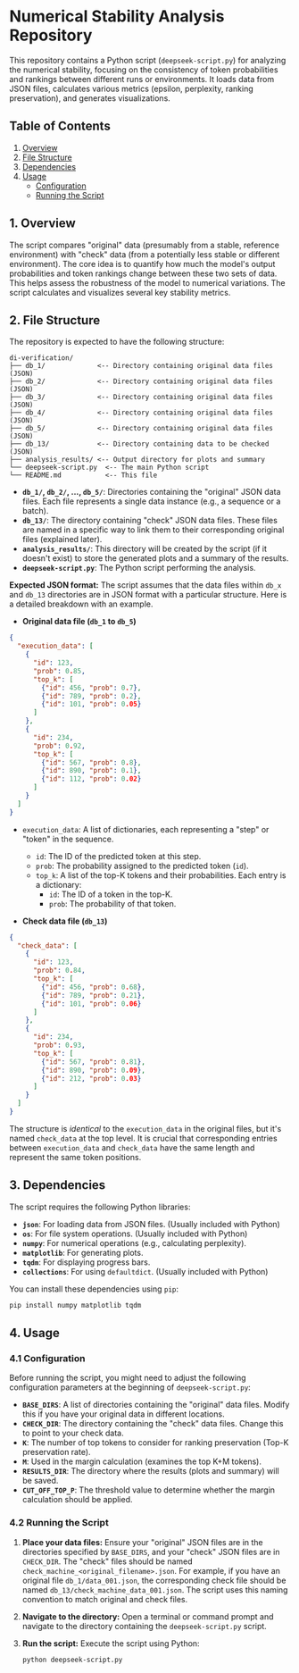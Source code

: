 # Numerical Stability Analysis Repository

This repository contains a Python script (`deepseek-script.py`) for analyzing the numerical stability, focusing on the consistency of token probabilities and rankings between different runs or environments.  It loads data from JSON files, calculates various metrics (epsilon, perplexity, ranking preservation), and generates visualizations.

## Table of Contents

1.  [Overview](#overview)
2.  [File Structure](#file-structure)
3.  [Dependencies](#dependencies)
4.  [Usage](#usage)
    *   [Configuration](#configuration)
    *   [Running the Script](#running-the-script)


## 1. Overview

The script compares "original" data (presumably from a stable, reference environment) with "check" data (from a potentially less stable or different environment).  The core idea is to quantify how much the model's output probabilities and token rankings change between these two sets of data.  This helps assess the robustness of the model to numerical variations.  The script calculates and visualizes several key stability metrics.

## 2. File Structure

The repository is expected to have the following structure:

```
di-verification/
├── db_1/             <-- Directory containing original data files (JSON)
├── db_2/             <-- Directory containing original data files (JSON)
├── db_3/             <-- Directory containing original data files (JSON)
├── db_4/             <-- Directory containing original data files (JSON)
├── db_5/             <-- Directory containing original data files (JSON)
├── db_13/            <-- Directory containing data to be checked (JSON)
├── analysis_results/ <-- Output directory for plots and summary
└── deepseek-script.py  <-- The main Python script
└── README.md           <-- This file
```

*   **`db_1/`, `db_2/`, ..., `db_5/`**:  Directories containing the "original" JSON data files.  Each file represents a single data instance (e.g., a sequence or a batch).
*   **`db_13/`**: The directory containing "check" JSON data files.  These files are named in a specific way to link them to their corresponding original files (explained later).
*   **`analysis_results/`**: This directory will be created by the script (if it doesn't exist) to store the generated plots and a summary of the results.
*   **`deepseek-script.py`**: The Python script performing the analysis.

**Expected JSON format:** The script assumes that the data files within `db_x` and `db_13` directories are in JSON format with a particular structure. Here is a detailed breakdown with an example.

*   **Original data file (`db_1` to `db_5`)**

```json
{
  "execution_data": [
    {
      "id": 123,
      "prob": 0.85,
      "top_k": [
        {"id": 456, "prob": 0.7},
        {"id": 789, "prob": 0.2},
        {"id": 101, "prob": 0.05}
      ]
    },
    {
      "id": 234,
      "prob": 0.92,
      "top_k": [
        {"id": 567, "prob": 0.8},
        {"id": 890, "prob": 0.1},
        {"id": 112, "prob": 0.02}
      ]
    }
  ]
}
```

*   `execution_data`: A list of dictionaries, each representing a "step" or "token" in the sequence.
    *   `id`: The ID of the predicted token at this step.
    *   `prob`: The probability assigned to the predicted token (`id`).
    *   `top_k`: A list of the top-K tokens and their probabilities.  Each entry is a dictionary:
        *   `id`: The ID of a token in the top-K.
        *   `prob`: The probability of that token.

*   **Check data file (`db_13`)**

```json
{
  "check_data": [
    {
      "id": 123,
      "prob": 0.84,
      "top_k": [
        {"id": 456, "prob": 0.68},
        {"id": 789, "prob": 0.21},
        {"id": 101, "prob": 0.06}
      ]
    },
    {
      "id": 234,
      "prob": 0.93,
      "top_k": [
        {"id": 567, "prob": 0.81},
        {"id": 890, "prob": 0.09},
        {"id": 212, "prob": 0.03}
      ]
    }
  ]
}
```
The structure is *identical* to the `execution_data` in the original files, but it's named `check_data` at the top level. It is crucial that corresponding entries between `execution_data` and `check_data` have the same length and represent the same token positions.

## 3. Dependencies

The script requires the following Python libraries:

*   **`json`**: For loading data from JSON files. (Usually included with Python)
*   **`os`**: For file system operations. (Usually included with Python)
*   **`numpy`**: For numerical operations (e.g., calculating perplexity).
*   **`matplotlib`**: For generating plots.
*   **`tqdm`**: For displaying progress bars.
*   **`collections`**: For using `defaultdict`. (Usually included with Python)

You can install these dependencies using `pip`:

```bash
pip install numpy matplotlib tqdm
```

## 4. Usage

### 4.1 Configuration

Before running the script, you might need to adjust the following configuration parameters at the beginning of `deepseek-script.py`:

*   **`BASE_DIRS`**:  A list of directories containing the "original" data files.  Modify this if you have your original data in different locations.
*   **`CHECK_DIR`**: The directory containing the "check" data files.  Change this to point to your check data.
*   **`K`**:  The number of top tokens to consider for ranking preservation (Top-K preservation rate).
*   **`M`**:  Used in the margin calculation (examines the top K+M tokens).
*   **`RESULTS_DIR`**: The directory where the results (plots and summary) will be saved.
* **`CUT_OFF_TOP_P`**: The threshold value to determine whether the margin calculation should be applied.

### 4.2 Running the Script

1.  **Place your data files:** Ensure your "original" JSON files are in the directories specified by `BASE_DIRS`, and your "check" JSON files are in `CHECK_DIR`. The "check" files should be named `check_machine_<original_filename>.json`.  For example, if you have an original file `db_1/data_001.json`, the corresponding check file should be named `db_13/check_machine_data_001.json`. The script uses this naming convention to match original and check files.

2.  **Navigate to the directory:** Open a terminal or command prompt and navigate to the directory containing the `deepseek-script.py` script.

3.  **Run the script:** Execute the script using Python:

    ```bash
    python deepseek-script.py
    ```

